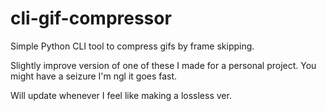 # cli-gif-compressor
Simple Python CLI tool to compress gifs by frame skipping.

Slightly improve version of one of these I made for a personal project. You might have a seizure I'm ngl it goes fast.

Will update whenever I feel like making a lossless ver.